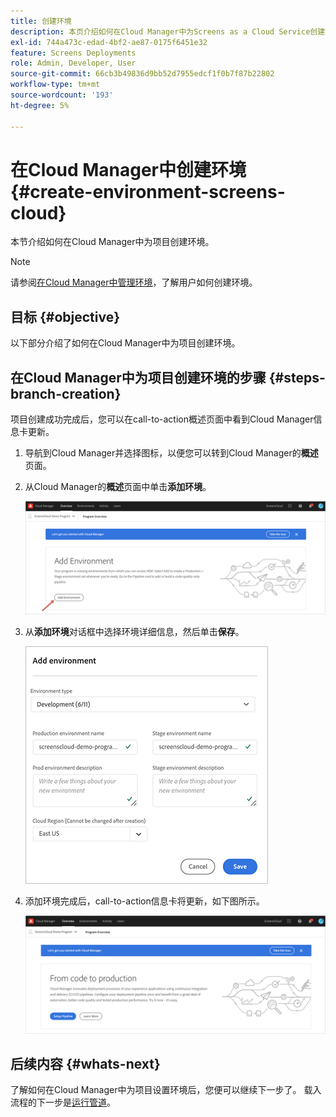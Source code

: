 ```yaml
---
title: 创建环境
description: 本页介绍如何在Cloud Manager中为Screens as a Cloud Service创建环境。
exl-id: 744a473c-edad-4bf2-ae87-0175f6451e32
feature: Screens Deployments
role: Admin, Developer, User
source-git-commit: 66cb3b49836d9bb52d7955edcf1f0b7f87b22802
workflow-type: tm+mt
source-wordcount: '193'
ht-degree: 5%

---
```


# 在Cloud Manager中创建环境 {#create-environment-screens-cloud}

本节介绍如何在Cloud Manager中为项目创建环境。

>[!NOTE]
>请参阅[在Cloud Manager中管理环境](https://experienceleague.adobe.com/docs/experience-manager-cloud-service/content/implementing/using-cloud-manager/manage-environments.html?lang=zh-Hans)，了解用户如何创建环境。

## 目标 {#objective}

以下部分介绍了如何在Cloud Manager中为项目创建环境。

## 在Cloud Manager中为项目创建环境的步骤 {#steps-branch-creation}

项目创建成功完成后，您可以在call-to-action概述页面中看到Cloud Manager信息卡更新。

1. 导航到Cloud Manager并选择图标，以便您可以转到Cloud Manager的&#x200B;**概述**&#x200B;页面。

1. 从Cloud Manager的&#x200B;**概述**&#x200B;页面中单击&#x200B;**添加环境**。

   ![图像](/help/screens-cloud/assets/onboarding/add-environ1.png)

1. 从&#x200B;**添加环境**&#x200B;对话框中选择环境详细信息，然后单击&#x200B;**保存**。

   ![图像](/help/screens-cloud/assets/onboarding/add-environ2.png)

1. 添加环境完成后，call-to-action信息卡将更新，如下图所示。

   ![图像](/help/screens-cloud/assets/onboarding/add-environ3a.png)

## 后续内容 {#whats-next}

了解如何在Cloud Manager中为项目设置环境后，您便可以继续下一步了。 载入流程的下一步是[运行管道](/help/screens-cloud/onboarding-screens-cloud/running-a-pipeline.md)。
